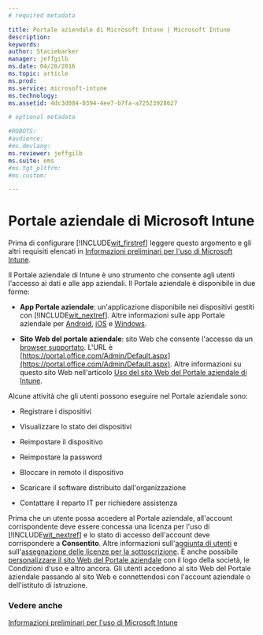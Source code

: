 ```yaml
---
# required metadata

title: Portale aziendale di Microsoft Intune | Microsoft Intune
description:
keywords:
author: Staciebarker
manager: jeffgilb
ms.date: 04/28/2016
ms.topic: article
ms.prod:
ms.service: microsoft-intune
ms.technology:
ms.assetid: 4dc3d084-0394-4ee7-b7fa-a72523928627

# optional metadata

#ROBOTS:
#audience:
#ms.devlang:
ms.reviewer: jeffgilb
ms.suite: ems
#ms.tgt_pltfrm:
#ms.custom:

---
```


# Portale aziendale di Microsoft Intune

Prima di configurare [!INCLUDE[wit_firstref](../includes/wit_firstref_md.md)] leggere questo argomento e gli altri requisiti elencati in [Informazioni preliminari per l'uso di Microsoft Intune](what-to-know-before-you-start-microsoft-intune.md).

Il Portale aziendale di Intune è uno strumento che consente agli utenti l'accesso ai dati e alle app aziendali. Il Portale aziendale è disponibile in due forme:

-   **App Portale aziendale**: un'applicazione disponibile nei dispositivi gestiti con [!INCLUDE[wit_nextref](../includes/wit_nextref_md.md)]. Altre informazioni sulle app Portale aziendale per [Android](/Intune/EndUser/using-your-android-device-with-intune), [iOS](/Intune/EndUser/using-your-ios-or-mac-os-x-device-with-intune) e [Windows](/Intune/EndUser/using-your-windows-device-with-intune).


- **Sito Web del portale aziendale**: sito Web che consente l'accesso da un [browser supportato](supported-web-browsers.md). L'URL è [https://portal.office.com/Admin/Default.aspx](https://portal.office.com/Admin/Default.aspx). Altre informazioni su questo sito Web nell'articolo [Uso del sito Web del Portale aziendale di Intune](/Intune/EndUser/using-the-intune-company-portal-website).

Alcune attività che gli utenti possono eseguire nel Portale aziendale sono:

-   Registrare i dispositivi

-   Visualizzare lo stato dei dispositivi

-   Reimpostare il dispositivo

-   Reimpostare la password

-   Bloccare in remoto il dispositivo

-   Scaricare il software distribuito dall'organizzazione

-   Contattare il reparto IT per richiedere assistenza

Prima che un utente possa accedere al Portale aziendale, all'account corrispondente deve essere concessa una licenza per l'uso di [!INCLUDE[wit_nextref](../includes/wit_nextref_md.md)] e lo stato di accesso dell'account deve corrispondere a **Consentito**. Altre informazioni sull'[aggiunta di utenti](start-with-a-paid-subscription-to-microsoft-intune-step-3.md) e sull'[assegnazione delle licenze per la sottoscrizione](start-with-a-paid-subscription-to-microsoft-intune-step-4.md). È anche possibile [personalizzare il sito Web del Portale aziendale](start-with-a-paid-subscription-to-microsoft-intune-step-7.md) con il logo della società, le Condizioni d'uso e altro ancora. Gli utenti accedono al sito Web del Portale aziendale passando al sito Web e connettendosi con l'account aziendale o dell'istituto di istruzione.

### Vedere anche
[Informazioni preliminari per l'uso di Microsoft Intune](what-to-know-before-you-start-microsoft-intune.md)


<!--HONumber=May16_HO3-->


